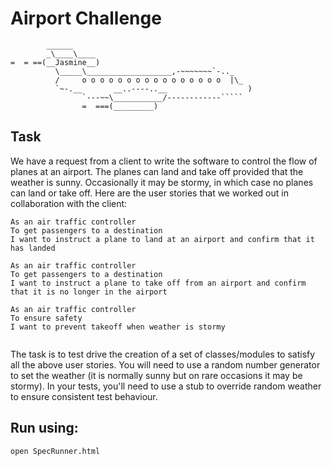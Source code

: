 Airport Challenge
=================

```
        ______
        _\____\____
=  = ==(__Jasmine__)
          \_____\___________________,-~~~~~~~`-.._
          /     o o o o o o o o o o o o o o o o  |\_
          `~-.__       __..----..__                  )
                `---~~\___________/------------`````
                =  ===(_________)

```

Task
-----

We have a request from a client to write the software to control the flow of planes at an airport. The planes can land and take off provided that the weather is sunny. Occasionally it may be stormy, in which case no planes can land or take off.  Here are the user stories that we worked out in collaboration with the client:

```
As an air traffic controller
To get passengers to a destination
I want to instruct a plane to land at an airport and confirm that it has landed

As an air traffic controller
To get passengers to a destination
I want to instruct a plane to take off from an airport and confirm that it is no longer in the airport

As an air traffic controller
To ensure safety
I want to prevent takeoff when weather is stormy


```
The task is to test drive the creation of a set of classes/modules to satisfy all the above user stories. You will need to use a random number generator to set the weather (it is normally sunny but on rare occasions it may be stormy). In your tests, you'll need to use a stub to override random weather to ensure consistent test behaviour.


Run using:
-----

```
open SpecRunner.html
```